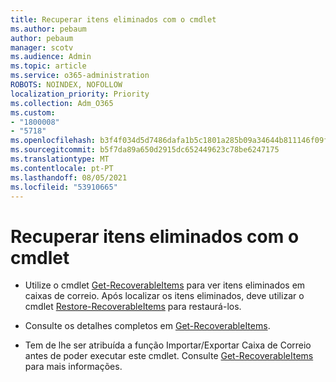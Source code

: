 ```yaml
---
title: Recuperar itens eliminados com o cmdlet
ms.author: pebaum
author: pebaum
manager: scotv
ms.audience: Admin
ms.topic: article
ms.service: o365-administration
ROBOTS: NOINDEX, NOFOLLOW
localization_priority: Priority
ms.collection: Adm_O365
ms.custom:
- "1800008"
- "5718"
ms.openlocfilehash: b3f4f034d5d7486dafa1b5c1801a285b09a34644b811146f09f454fad9647833
ms.sourcegitcommit: b5f7da89a650d2915dc652449623c78be6247175
ms.translationtype: MT
ms.contentlocale: pt-PT
ms.lasthandoff: 08/05/2021
ms.locfileid: "53910665"
---
```

# <a name="recover-deleted-items-with-cmdlet"></a>Recuperar itens eliminados com o cmdlet

- Utilize o cmdlet [Get-RecoverableItems](https://docs.microsoft.com/powershell/module/exchange/get-recoverableitems?view=exchange-ps) para ver itens eliminados em caixas de correio. Após localizar os itens eliminados, deve utilizar o cmdlet [Restore-RecoverableItems](https://docs.microsoft.com/powershell/module/exchange/Restore-RecoverableItems?view=exchange-ps) para restaurá-los.

- Consulte os detalhes completos em [Get-RecoverableItems](https://docs.microsoft.com/powershell/module/exchange/get-recoverableitems?view=exchange-ps).

- Tem de lhe ser atribuída a função Importar/Exportar Caixa de Correio antes de poder executar este cmdlet. Consulte [Get-RecoverableItems](https://docs.microsoft.com/powershell/module/exchange/get-recoverableitems?view=exchange-ps) para mais informações.
